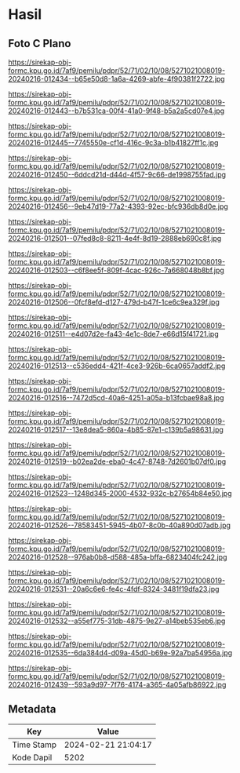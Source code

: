 # Hasil

## Foto C Plano

https://sirekap-obj-formc.kpu.go.id/7af9/pemilu/pdpr/52/71/02/10/08/5271021008019-20240216-012434--b65e50d8-1a6a-4269-abfe-4f90381f2722.jpg

https://sirekap-obj-formc.kpu.go.id/7af9/pemilu/pdpr/52/71/02/10/08/5271021008019-20240216-012443--b7b531ca-00f4-41a0-9f48-b5a2a5cd07e4.jpg

https://sirekap-obj-formc.kpu.go.id/7af9/pemilu/pdpr/52/71/02/10/08/5271021008019-20240216-012445--7745550e-cf1d-416c-9c3a-b1b41827ff1c.jpg

https://sirekap-obj-formc.kpu.go.id/7af9/pemilu/pdpr/52/71/02/10/08/5271021008019-20240216-012450--6ddcd21d-d44d-4f57-9c66-de1998755fad.jpg

https://sirekap-obj-formc.kpu.go.id/7af9/pemilu/pdpr/52/71/02/10/08/5271021008019-20240216-012456--9eb47d19-77a2-4393-92ec-bfc936db8d0e.jpg

https://sirekap-obj-formc.kpu.go.id/7af9/pemilu/pdpr/52/71/02/10/08/5271021008019-20240216-012501--07fed8c8-8211-4e4f-8d19-2888eb690c8f.jpg

https://sirekap-obj-formc.kpu.go.id/7af9/pemilu/pdpr/52/71/02/10/08/5271021008019-20240216-012503--c6f8ee5f-809f-4cac-926c-7a668048b8bf.jpg

https://sirekap-obj-formc.kpu.go.id/7af9/pemilu/pdpr/52/71/02/10/08/5271021008019-20240216-012506--0fcf8efd-d127-479d-b47f-1ce6c9ea329f.jpg

https://sirekap-obj-formc.kpu.go.id/7af9/pemilu/pdpr/52/71/02/10/08/5271021008019-20240216-012511--e4d07d2e-fa43-4e1c-8de7-e66d15f41721.jpg

https://sirekap-obj-formc.kpu.go.id/7af9/pemilu/pdpr/52/71/02/10/08/5271021008019-20240216-012513--c536edd4-421f-4ce3-926b-6ca0657addf2.jpg

https://sirekap-obj-formc.kpu.go.id/7af9/pemilu/pdpr/52/71/02/10/08/5271021008019-20240216-012516--7472d5cd-40a6-4251-a05a-b13fcbae98a8.jpg

https://sirekap-obj-formc.kpu.go.id/7af9/pemilu/pdpr/52/71/02/10/08/5271021008019-20240216-012517--13e8dea5-860a-4b85-87e1-c139b5a98631.jpg

https://sirekap-obj-formc.kpu.go.id/7af9/pemilu/pdpr/52/71/02/10/08/5271021008019-20240216-012519--b02ea2de-eba0-4c47-8748-7d2601b07df0.jpg

https://sirekap-obj-formc.kpu.go.id/7af9/pemilu/pdpr/52/71/02/10/08/5271021008019-20240216-012523--1248d345-2000-4532-932c-b27654b84e50.jpg

https://sirekap-obj-formc.kpu.go.id/7af9/pemilu/pdpr/52/71/02/10/08/5271021008019-20240216-012526--78583451-5945-4b07-8c0b-40a890d07adb.jpg

https://sirekap-obj-formc.kpu.go.id/7af9/pemilu/pdpr/52/71/02/10/08/5271021008019-20240216-012528--976ab0b8-d588-485a-bffa-6823404fc242.jpg

https://sirekap-obj-formc.kpu.go.id/7af9/pemilu/pdpr/52/71/02/10/08/5271021008019-20240216-012531--20a6c6e6-fe4c-4fdf-8324-3481f19dfa23.jpg

https://sirekap-obj-formc.kpu.go.id/7af9/pemilu/pdpr/52/71/02/10/08/5271021008019-20240216-012532--a55ef775-31db-4875-9e27-a14beb535eb6.jpg

https://sirekap-obj-formc.kpu.go.id/7af9/pemilu/pdpr/52/71/02/10/08/5271021008019-20240216-012535--6da384d4-d09a-45d0-b69e-92a7ba54956a.jpg

https://sirekap-obj-formc.kpu.go.id/7af9/pemilu/pdpr/52/71/02/10/08/5271021008019-20240216-012439--593a9d97-7f76-4174-a365-4a05afb86922.jpg


## Metadata

| Key        | Value               |
| ---------- | ------------------- |
| Time Stamp | 2024-02-21 21:04:17 |
| Kode Dapil | 5202                |



